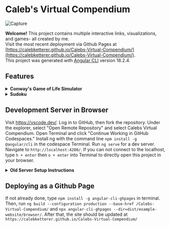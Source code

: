 # Caleb's Virtual Compendium

![Capture](https://github.com/user-attachments/assets/cfd1e056-73d0-43ef-9f3f-3c5924ba2b9e)

<strong>Welcome!</strong> This project contains multiple interactive links, visualizations, and games- all created by me.  
Visit the most recent deployment via Github Pages at [https://calebketterer.github.io/Calebs-Virtual-Compendium/](https://calebketterer.github.io/Calebs-Virtual-Compendium/).  
This project was generated with [Angular CLI](https://github.com/angular/angular-cli) version 18.2.4.

## Features

<details>
  <summary><strong>Conway's Game of Life Simulator</strong></summary>

## Conway's Simulation

![Capture](https://github.com/user-attachments/assets/6ccf45ca-c79d-4bd6-81b5-221c2aad75da)

Based off Cambridge mathematician John Conway's [Game of Life]([url](https://playgameoflife.com/)), this cellular automaton became widely known when it was mentioned in an article published by Scientific American in 1970. It consists of a grid of cells which, based on a few mathematical rules, can live, die or multiply. Depending on the initial conditions, the cells form various patterns throughout the course of the game.

The rules for each space: 
1. Each populated cell with one or no neighbors dies, as if by solitude.
2. Each populated cell with four or more neighbors dies, as if by overpopulation.
3. Each populated cell with two or three neighbors survives.
4. Each unpopulated cell with three neighbors becomes populated.
</details>

<details>
  <summary><strong>Sudoku</strong></summary>

## Classic Sudoku

![Capture](https://github.com/user-attachments/assets/80c2eaff-aa2c-40bc-bae8-3dde3732bb59)

A classic game of Sudoku, featuring the following:

- Interactive Sudoku board with keyboard and mouse support.
- "Check Answers" button with error highlighting.
- "Reveal Solution" toggle to view or hide the solution.
- Random puzzle generation with unique solutions.
- Difficulty selection (Easy/Medium/Hard).

Challenge yourself or practice your puzzle-solving skills!

</details>

## Development Server in Browser

Visit https://vscode.dev/. Log in to GitHub, then fork the repository. Under the explorer, select "Open Remote Repository" and select Calebs Virtual Compendium. Open Terminal and click "Continue Working in GitHub Codespaces." Install ng with the command line `npm install -g @angular/cli` in the codespace Terminal. Run `ng serve` for a dev server. Navigate to `http://localhost:4200/`. If you can not connect to the localhost, type `h + enter` then `o + enter` into Terminal to directly open this project in your browser.

<details>
  <summary><strong>Old Server Setup Instructions</strong></summary>
  
## Development Server

Run `ng serve` for a dev server. Navigate to `http://localhost:4200/`. The application will automatically reload if you change any of the source files.

## Code scaffolding

Run `ng generate component component-name` to generate a new component. You can also use `ng generate directive|pipe|service|class|guard|interface|enum|module`.

## Build

Run `ng build` to build the project. The build artifacts will be stored in the `dist/` directory.

## Running unit tests

Run `ng test` to execute the unit tests via [Karma](https://karma-runner.github.io).

## Running end-to-end tests

Run `ng e2e` to execute the end-to-end tests via a platform of your choice. To use this command, you need to first add a package that implements end-to-end testing capabilities.

## Further help with setup

To get more help on the Angular CLI use `ng help` or go check out the [Angular CLI Overview and Command Reference](https://angular.dev/tools/cli) page.
</details>

## Deploying as a Github Page

If not already done, type `npm install -g angular-cli-ghpages` in terminal. Then, run `ng build --configuration production --base-href /Calebs-Virtual-Compendium/` and  `npx angular-cli-ghpages --dir=dist/example-website/browser/`. After that, the site should be updated at `https://calebketterer.github.io/Calebs-Virtual-Compendium/`



